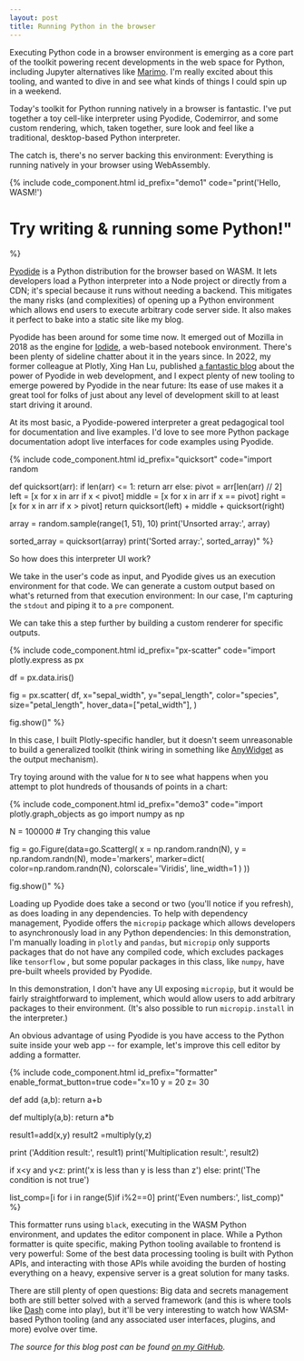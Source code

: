 ```yaml
---
layout: post
title: Running Python in the browser
---
```


Executing Python code in a browser environment is emerging as a core part of the toolkit powering recent developments in the web space for Python, including Jupyter alternatives like [Marimo](https://marimo.io).  I'm really excited about this tooling, and wanted to dive in and see what kinds of things I could spin up in a weekend.

<link rel="stylesheet" href="https://cdnjs.cloudflare.com/ajax/libs/codemirror/5.65.5/codemirror.min.css">
<link rel="stylesheet" href="https://cdnjs.cloudflare.com/ajax/libs/codemirror/5.65.5/theme/material-darker.min.css">
<link rel="stylesheet" href="https://cdnjs.cloudflare.com/ajax/libs/codemirror/5.65.5/theme/mdn-like.min.css">

<script src="/js/plotly_themes.js"></script>
<script src="/js/pyodide_demo.js"></script>

Today's toolkit for Python running natively in a browser is fantastic. I've put together a toy cell-like interpreter using Pyodide, Codemirror, and some custom rendering, which, taken together, sure look and feel like a traditional, desktop-based Python interpreter.

The catch is, there's no server backing this environment: Everything is running natively in your browser using WebAssembly.

{% include code_component.html
id_prefix="demo1"
code="print('Hello, WASM!')

# Try writing & running some Python!"
%}

[Pyodide](https://pyodide.org/en/stable/) is a Python distribution for the browser based on WASM. It lets developers load a Python interpreter into a Node project or directly from a CDN; it's special because it runs without needing a backend. This mitigates the many risks (and complexities) of opening up a Python environment which allows end users to execute arbitrary code server side. It also makes it perfect to bake into a static site like my blog.

Pyodide has been around for some time now. It emerged out of Mozilla in 2018 as the engine for [Iodide](https://github.com/iodide-project/iodide),  a web-based notebook environment. There's been plenty of sideline chatter about it in the years since. In 2022, my former colleague at Plotly, Xing Han Lu, published [a fantastic blog](https://t.co/grzgu8NlDH) about the power of Pyodide in web development, and I expect plenty of new tooling to emerge powered by Pyodide in the near future: Its ease of use makes it a great tool for folks of just about any level of development skill to at least start driving it around.

At its most basic, a Pyodide-powered interpreter a great pedagogical tool for documentation and live examples. I'd love to see more Python package documentation adopt live interfaces for code examples using Pyodide. 

{% include code_component.html
id_prefix="quicksort"
code="import random


def quicksort(arr):
    if len(arr) &lt;= 1:
        return arr
    else:
        pivot = arr[len(arr) // 2]
        left = [x for x in arr if x &lt; pivot]
        middle = [x for x in arr if x == pivot]
        right = [x for x in arr if x &gt; pivot]
        return quicksort(left) + middle + quicksort(right)


array = random.sample(range(1, 51), 10)
print('Unsorted array:', array)

sorted_array = quicksort(array)
print('Sorted array:', sorted_array)"
%}

So how does this interpreter UI work?

We take in the user's code as input, and Pyodide gives us an execution environment for that code. We can generate a custom output based on what's returned from that execution environment: In our case, I'm capturing the `stdout` and piping it to a `pre` component.

We can take this a step further by building a custom renderer for specific outputs.

{% include code_component.html
id_prefix="px-scatter"
code="import plotly.express as px

df = px.data.iris()

fig = px.scatter(
    df,
    x=&quot;sepal_width&quot;,
    y=&quot;sepal_length&quot;,
    color=&quot;species&quot;,
    size=&quot;petal_length&quot;,
    hover_data=[&quot;petal_width&quot;],
)

fig.show()"
%}

In this case, I built Plotly-specific handler, but it doesn't seem unreasonable to build a generalized toolkit (think wiring in something like [AnyWidget](https://anywidget.dev/en/getting-started/) as the output mechanism). 

Try toying around with the value for `N` to see what happens when you attempt to plot hundreds of thousands of points in a chart:

{% include code_component.html
    id_prefix="demo3"
    code="import plotly.graph_objects as go
import numpy as np

N = 100000 # Try changing this value

fig = go.Figure(data=go.Scattergl(
    x = np.random.randn(N),
    y = np.random.randn(N),
    mode='markers',
    marker=dict(
        color=np.random.randn(N),
        colorscale='Viridis',
        line_width=1
    )
))

fig.show()"
%}

Loading up Pyodide does take a second or two (you'll notice if you refresh), as does loading in any dependencies. To help with dependency management, Pyodide offers the `micropip` package which allows developers to asynchronously load in any Python dependencies: In this demonstration, I'm manually loading in `plotly` and `pandas`, but `micropip` only supports packages that do not have any compiled code, which excludes packages like `tensorflow` , but some popular packages in this class, like `numpy`, have pre-built wheels provided by Pyodide.

In this demonstration, I don't have any UI exposing `micropip`, but it would be fairly straightforward to implement, which would allow users to add arbitrary packages to their environment. (It's also possible to run `micropip.install` in the interpreter.)

An obvious advantage of using Pyodide is you have access to the Python suite inside your web app -- for example, let's improve this cell editor by adding a formatter. 

{% include code_component.html
    id_prefix="formatter"
    enable_format_button=true
    code="x=10
y  =   20
z=   30

def add (a,b):
    return a+b

def   multiply(a,b):
 return a*b

result1=add(x,y)
result2 =multiply(y,z)

print ('Addition result:', result1)
print('Multiplication result:', result2)

if x<y   and y<z:
    print('x is less than y is less than z')
else:
        print('The condition is not true')

list_comp=[i    for i in range(5)if i%2==0]
print('Even numbers:', list_comp)"
%}

This formatter runs using `black`, executing in the WASM Python environment, and updates the editor component in place. While a Python formatter is quite specific, making Python tooling available to frontend is very powerful: Some of the best data processing tooling is built with Python APIs, and interacting with those APIs while avoiding the burden of hosting everything on a heavy, expensive server is a great solution for many tasks.

There are still plenty of open questions: Big data and secrets management both are still better solved with a served framework (and this is where tools like [Dash](dash.plotly.com) come into play), but it'll be very interesting to watch how WASM-based Python tooling (and any associated user interfaces, plugins, and more) evolve over time.

*The source for this blog post can be found [on my GitHub](https://github.com/ndrezn/nathandrezner.com/pull/18).*